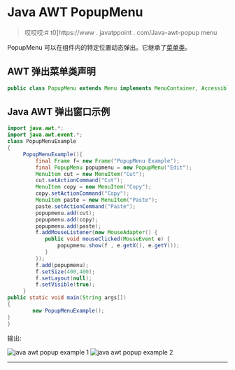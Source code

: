 # Java AWT PopupMenu

> 哎哎哎:# t0]https://www . javatppoint . com/Java-awt-popup menu

PopupMenu 可以在组件内的特定位置动态弹出。它继承了[菜单类](java-awt-menuitem-and-menu)。

## AWT 弹出菜单类声明

```java
public class PopupMenu extends Menu implements MenuContainer, Accessible

```

## Java AWT 弹出窗口示例

```java
import java.awt.*;
import java.awt.event.*;
class PopupMenuExample
{
	 PopupMenuExample(){
         final Frame f= new Frame("PopupMenu Example");
         final PopupMenu popupmenu = new PopupMenu("Edit"); 
         MenuItem cut = new MenuItem("Cut");
         cut.setActionCommand("Cut");
         MenuItem copy = new MenuItem("Copy");
         copy.setActionCommand("Copy");
         MenuItem paste = new MenuItem("Paste");
         paste.setActionCommand("Paste");    
         popupmenu.add(cut);
         popupmenu.add(copy);
         popupmenu.add(paste);      
         f.addMouseListener(new MouseAdapter() {
            public void mouseClicked(MouseEvent e) {            
            	popupmenu.show(f , e.getX(), e.getY());
            }               
         });
         f.add(popupmenu); 
         f.setSize(400,400);
         f.setLayout(null);
         f.setVisible(true);
	 }
public static void main(String args[])
{
        new PopupMenuExample();
}
}

```

输出:

![java awt popup example 1](../img/795ab0a30d4dd7aa081ac12de474b896.png) ![java awt popup example 2](../img/ee3847b8515ac02a540fb39a4d8801e3.png)

* * *